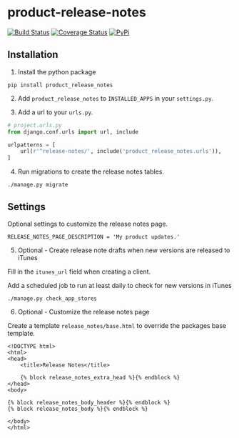 # product-release-notes

[![Build Status](https://travis-ci.org/nickromano/product-release-notes.svg?branch=master)](https://travis-ci.org/nickromano/product-release-notes)
[![Coverage Status](https://coveralls.io/repos/github/nickromano/product-release-notes/badge.svg?branch=master)](https://coveralls.io/github/nickromano/product-release-notes?branch=master)
[![PyPi](https://img.shields.io/pypi/v/product_release_notes.svg)](https://pypi.python.org/pypi/product-release-notes)

## Installation

1) Install the python package

```
pip install product_release_notes
```

2) Add `product_release_notes` to `INSTALLED_APPS` in your `settings.py`.

3) Add a url to your `urls.py`.

```python
# project.urls.py
from django.conf.urls import url, include

urlpatterns = [
    url(r'^release-notes/', include('product_release_notes.urls')),
]
```

4) Run migrations to create the release notes tables.

```
./manage.py migrate
```

## Settings

Optional settings to customize the release notes page.

```
RELEASE_NOTES_PAGE_DESCRIPTION = 'My product updates.'
```

5) Optional - Create release note drafts when new versions are released to iTunes

Fill in the `itunes_url` field when creating a client.

Add a scheduled job to run at least daily to check for new versions in iTunes

```
./manage.py check_app_stores
```

6) Optional - Customize the release notes page

Create a template `release_notes/base.html` to override the packages base template.

```
<!DOCTYPE html>
<html>
<head>
	<title>Release Notes</title>

	{% block release_notes_extra_head %}{% endblock %}
</head>
<body>

{% block release_notes_body_header %}{% endblock %}
{% block release_notes_body %}{% endblock %}

</body>
</html>
```
